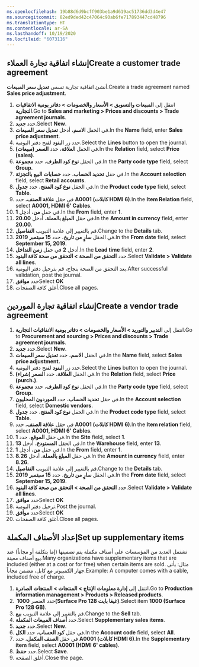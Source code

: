 ```yaml
---
ms.openlocfilehash: 19b88d6d9bcff903be1a9d619ac51736dd3d4e47
ms.sourcegitcommit: 82ed9ded42c47064c90ab6fe717893447cd48796
ms.translationtype: HT
ms.contentlocale: ar-SA
ms.lasthandoff: 10/19/2020
ms.locfileid: "6073116"
---
```

## <a name="create-a-customer-trade-agreement"></a><span data-ttu-id="589be-101">إنشاء اتفاقية تجارة العملاء</span><span class="sxs-lookup"><span data-stu-id="589be-101">Create a customer trade agreement</span></span> 

<span data-ttu-id="589be-102">أنشئ اتفاقية تجارية تسمى **تعديل سعر المبيعات**.</span><span class="sxs-lookup"><span data-stu-id="589be-102">Create a trade agreement named **Sales price adjustment**.</span></span>

1.  <span data-ttu-id="589be-103">انتقل إلى **المبيعات والتسويق > الأسعار والخصومات > دفاتر يومية الاتفاقيات التجارية**.</span><span class="sxs-lookup"><span data-stu-id="589be-103">Go to **Sales and marketing > Prices and discounts > Trade    agreement journals**.</span></span>
2.  <span data-ttu-id="589be-104">حدد **جديد‏‎**.</span><span class="sxs-lookup"><span data-stu-id="589be-104">Select **New**.</span></span>
3.  <span data-ttu-id="589be-105">في الحقل **الاسم**، أدخل **تعديل سعر المبيعات**.</span><span class="sxs-lookup"><span data-stu-id="589be-105">In the **Name** field, enter **Sales price adjustment**.</span></span>
4.  <span data-ttu-id="589be-106">حدد زر **البنود** لفتح دفتر اليومية.</span><span class="sxs-lookup"><span data-stu-id="589be-106">Select the **Lines** button to open the journal.</span></span>
5.  <span data-ttu-id="589be-107">في الحقل **العلاقة**، حدد **السعر (مبيعات)**.</span><span class="sxs-lookup"><span data-stu-id="589be-107">In the **Relation** field, select **Price (sales)**.</span></span>
6.  <span data-ttu-id="589be-108">في الحقل **نوع كود الطرف**، حدد **مجموعة**.</span><span class="sxs-lookup"><span data-stu-id="589be-108">In the **Party code type** field, select **Group**.</span></span>
7.  <span data-ttu-id="589be-109">في حقل **تحديد الحساب**، حدد **حسابات البيع بالتجزئة**.</span><span class="sxs-lookup"><span data-stu-id="589be-109">In the **Account selection** field, select **Retail accounts**.</span></span>
8.  <span data-ttu-id="589be-110">في الحقل **نوع كود المنتج**، حدد **جدول**.</span><span class="sxs-lookup"><span data-stu-id="589be-110">In the **Product code type** field, select **Table**.</span></span>
9.  <span data-ttu-id="589be-111">في حقل **علاقة الصنف**، حدد **A0001 (كابلات HDMI 6)**.</span><span class="sxs-lookup"><span data-stu-id="589be-111">In the **Item Relation** field, select **A0001, HDMI 6' Cables**.</span></span>
10. <span data-ttu-id="589be-112">في حقل **من**، أدخِل **1**.</span><span class="sxs-lookup"><span data-stu-id="589be-112">In the **From** field, enter **1**.</span></span>
11. <span data-ttu-id="589be-113">في حقل **المبلغ بالعملة**، أدخل **20.00**.</span><span class="sxs-lookup"><span data-stu-id="589be-113">In the **Amount in currency** field, enter **20.00**.</span></span>
12. <span data-ttu-id="589be-114">قم بالتغيير إلى علامة التبويب **التفاصيل**.</span><span class="sxs-lookup"><span data-stu-id="589be-114">Change to the **Details** tab.</span></span>
13. <span data-ttu-id="589be-115">في الحقل **سارٍ من تاريخ**، حدد **15 سبتمبر 2019**.</span><span class="sxs-lookup"><span data-stu-id="589be-115">In the **From date** field, select **September 15, 2019**.</span></span>
14. <span data-ttu-id="589be-116">أدخل **2** في حقل **زمن التداخل**.</span><span class="sxs-lookup"><span data-stu-id="589be-116">In the **Lead time** field, enter **2**.</span></span>
15. <span data-ttu-id="589be-117">حدد **التحقق من الصحة > التحقق من صحة كافة البنود**.</span><span class="sxs-lookup"><span data-stu-id="589be-117">Select **Validate > Validate all lines**.</span></span>
16. <span data-ttu-id="589be-118">بعد التحقق من الصحة بنجاح، قم بترحيل دفتر اليومية.</span><span class="sxs-lookup"><span data-stu-id="589be-118">After successful validation, post the journal.</span></span>
17. <span data-ttu-id="589be-119">حدد **موافق**</span><span class="sxs-lookup"><span data-stu-id="589be-119">Select **OK**</span></span>
17. <span data-ttu-id="589be-120">أغلق كافة الصفحات.</span><span class="sxs-lookup"><span data-stu-id="589be-120">Close all pages.</span></span>

## <a name="create-a-vendor-trade-agreement"></a><span data-ttu-id="589be-121">إنشاء اتفاقية تجارة الموردين</span><span class="sxs-lookup"><span data-stu-id="589be-121">Create a vendor trade agreement</span></span>

1.  <span data-ttu-id="589be-122">انتقل إلى **‏‫التدبير والتوريد >‬ الأسعار والخصومات > دفاتر يومية الاتفاقيات التجارية**.</span><span class="sxs-lookup"><span data-stu-id="589be-122">Go to **Procurement and sourcing > Prices and discounts > Trade agreement journals**.</span></span>
2.  <span data-ttu-id="589be-123">حدد **جديد‏‎**.</span><span class="sxs-lookup"><span data-stu-id="589be-123">Select **New**.</span></span>
3.  <span data-ttu-id="589be-124">في الحقل **الاسم**، حدد **تعديل سعر المبيعات**.</span><span class="sxs-lookup"><span data-stu-id="589be-124">In the **Name** field, select **Sales price adjustment.**</span></span>
4.  <span data-ttu-id="589be-125">حدد زر **البنود** لفتح دفتر اليومية.</span><span class="sxs-lookup"><span data-stu-id="589be-125">Select the **Lines** button to open the journal.</span></span>
5.  <span data-ttu-id="589be-126">في الحقل **العلاقة**، حدد **السعر (شراء)**.</span><span class="sxs-lookup"><span data-stu-id="589be-126">In the **Relation** field, select **Price (purch.)**.</span></span>
6.  <span data-ttu-id="589be-127">في الحقل **نوع كود الطرف**، حدد **مجموعة**.</span><span class="sxs-lookup"><span data-stu-id="589be-127">In the **Party code type** field, select **Group**.</span></span>
7.  <span data-ttu-id="589be-128">في حقل **تحديد الحساب**، حدد **الموردون المحليون**.</span><span class="sxs-lookup"><span data-stu-id="589be-128">In the **Account selection** field, select **Domestic vendors**.</span></span>
8.  <span data-ttu-id="589be-129">في الحقل **نوع كود المنتج**، حدد **جدول**.</span><span class="sxs-lookup"><span data-stu-id="589be-129">In the **Product code type** field, select **Table**.</span></span>
9.  <span data-ttu-id="589be-130">في حقل **علاقة الصنف**، حدد **A0001 (كابلات HDMI 6)**.</span><span class="sxs-lookup"><span data-stu-id="589be-130">In the **Item relation** field, select **A0001, HDMI 6' Cables**.</span></span>
10. <span data-ttu-id="589be-131">في حقل **الموقع**، حدد **1**.</span><span class="sxs-lookup"><span data-stu-id="589be-131">In the **Site** field, select **1**.</span></span>
11. <span data-ttu-id="589be-132">في الحقل **المستودع**، أدخل **13**.</span><span class="sxs-lookup"><span data-stu-id="589be-132">In the **Warehouse** field, enter **13**.</span></span>
12. <span data-ttu-id="589be-133">في حقل **من**، أدخِل **1**.</span><span class="sxs-lookup"><span data-stu-id="589be-133">In the **From** field, enter **1**.</span></span>
13. <span data-ttu-id="589be-134">في حقل **المبلغ بالعملة**، أدخل **8.26**.</span><span class="sxs-lookup"><span data-stu-id="589be-134">In the **Amount in currency** field, enter **8.26**.</span></span>
14. <span data-ttu-id="589be-135">قم بالتغيير إلى علامة التبويب **التفاصيل**.</span><span class="sxs-lookup"><span data-stu-id="589be-135">Change to the **Details** tab.</span></span>
15. <span data-ttu-id="589be-136">في الحقل **سارٍ من تاريخ**، حدد **15 سبتمبر 2019**.</span><span class="sxs-lookup"><span data-stu-id="589be-136">In the **From date** field, select **September 15, 2019**.</span></span>
16. <span data-ttu-id="589be-137">حدد **التحقق من الصحة > التحقق من صحة كافة البنود**.</span><span class="sxs-lookup"><span data-stu-id="589be-137">Select **Validate > Validate all lines**.</span></span>
17. <span data-ttu-id="589be-138">حدد **موافق**</span><span class="sxs-lookup"><span data-stu-id="589be-138">Select **OK**</span></span> 
18. <span data-ttu-id="589be-139">ترحيل دفتر اليومية.</span><span class="sxs-lookup"><span data-stu-id="589be-139">Post the journal.</span></span>  
19. <span data-ttu-id="589be-140">حدد **موافق**</span><span class="sxs-lookup"><span data-stu-id="589be-140">Select **OK**</span></span>
18. <span data-ttu-id="589be-141">أغلق كافة الصفحات.</span><span class="sxs-lookup"><span data-stu-id="589be-141">Close all pages.</span></span>

## <a name="set-up-supplementary-items"></a><span data-ttu-id="589be-142">إعداد الأصناف المكملة</span><span class="sxs-lookup"><span data-stu-id="589be-142">Set up supplementary items</span></span> 

<span data-ttu-id="589be-143">تشتمل العديد من المؤسسات على أصناف مكملة يتم تضمينها (إما بتكلفة أو مجاناً) عند بيع أصناف معينة.</span><span class="sxs-lookup"><span data-stu-id="589be-143">Many organizations have supplementary items that are included (either at a cost or for free) when certain items are sold.</span></span> <span data-ttu-id="589be-144">مثال: يأتي جهاز الكمبيوتر مع كابل، مضمن مجاناً.</span><span class="sxs-lookup"><span data-stu-id="589be-144">Example: A computer comes with a cable, included free of charge.</span></span>

1.  <span data-ttu-id="589be-145">انتقل إلى **إدارة معلومات الإنتاج > المنتجات > المنتجات الصادرة**.</span><span class="sxs-lookup"><span data-stu-id="589be-145">Go to **Production information management > Products > Released products**.</span></span>
2.  <span data-ttu-id="589be-146">حدد العنصر **1000 ‏(Surface Pro 128 غيغا بايت)**.</span><span class="sxs-lookup"><span data-stu-id="589be-146">Select item **1000 (Surface Pro 128 GB)**.</span></span>
3.  <span data-ttu-id="589be-147">قم بالتغيير إلى علامة التبويب **بيع**.</span><span class="sxs-lookup"><span data-stu-id="589be-147">Change to the **Sell** tab.</span></span>
4.  <span data-ttu-id="589be-148">حدد **أصناف المبيعات المكملة**.</span><span class="sxs-lookup"><span data-stu-id="589be-148">Select **Supplementary sales items**.</span></span>
5.  <span data-ttu-id="589be-149">حدد **جديد‏‎**.</span><span class="sxs-lookup"><span data-stu-id="589be-149">Select **New**.</span></span>
6.  <span data-ttu-id="589be-150">في حقل **كود الحساب**، حدد **الكل**.</span><span class="sxs-lookup"><span data-stu-id="589be-150">In the **Account code** field, select **All**.</span></span>
7.  <span data-ttu-id="589be-151">في حقل **الصنف المكمل**، حدد **A0001 (كابلات HDMI 6)**.</span><span class="sxs-lookup"><span data-stu-id="589be-151">In the **Supplementary item** field, select **A0001 (HDMI 6' cables)**.</span></span>
8.  <span data-ttu-id="589be-152">حدد **حفظ**.</span><span class="sxs-lookup"><span data-stu-id="589be-152">Select **Save**.</span></span>
9.  <span data-ttu-id="589be-153">أغلق الصفحة.</span><span class="sxs-lookup"><span data-stu-id="589be-153">Close the page.</span></span>
